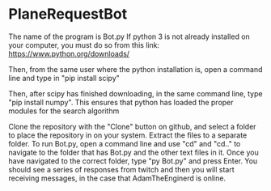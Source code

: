 # PlaneRequestBot

The name of the program is Bot.py
If python 3 is not already installed on your computer, you must do so from this link: https://www.python.org/downloads/

Then, from the same user where the python installation is, open a command line and type in "pip install scipy"

Then, after scipy has finished downloading, in the same command line, type "pip install numpy". This ensures that python has loaded the proper modules for the search algorithm

Clone the repository with the "Clone" button on github, and select a folder to place the repository in on your system. Extract the files to a separate folder. To run Bot.py, open 
a command line and use "cd" and "cd.." to navigate to the folder that has Bot.py and the other text files in it. Once you have navigated to the correct folder, type "py Bot.py" and 
press Enter. You should see a series of responses from twitch and then you will start receiving messages, in the case that AdamTheEnginerd is online. 
